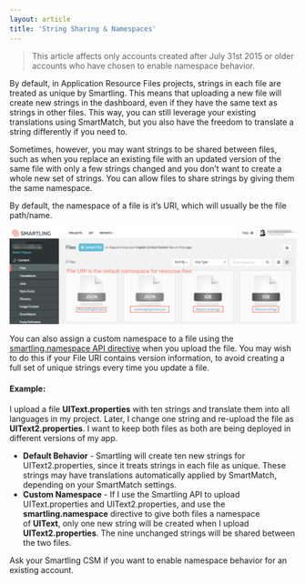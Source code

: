 ```yaml
---
layout: article
title: 'String Sharing & Namespaces'
---
```



> This article affects only accounts created after July 31st 2015 or older accounts who have chosen to enable namespace behavior.

By default, in Application Resource Files projects, strings in each file are treated as unique by Smartling. This means that uploading a new file will create new strings in the dashboard, even if they have the same text as strings in other files. This way, you can still leverage your existing translations using SmartMatch, but you also have the freedom to translate a string differently if you need to.

Sometimes, however, you may want strings to be shared between files, such as when you replace an existing file with an updated version of the same file with only a few strings changed and you don’t want to create a whole new set of strings. You can allow files to share strings by giving them the same namespace.

By default, the namespace of a file is it’s URI, which will usually be the file path/name.

![](/uploads/versions/smartling---manage-files---x----1297-437x---.png)

You can also assign a custom namespace to a file using the [smartling.namespace API directive](http://docs.smartling.com/pages/API/v1/FileAPI/Upload-File/) when you upload the file. You may wish to do this if your File URI contains version information, to avoid creating a full set of unique strings every time you update a file.

#### Example:

I upload a file **UIText.properties**&nbsp;with ten strings and translate them into all languages in my project. Later, I change one string and re-upload the file as **UIText2.properties**. I want to keep both files as both are being deployed in different versions of my app.

* **Default Behavior** - Smartling will create ten new strings for UIText2.properties, since it treats strings in each file as unique. These strings may have translations automatically applied by SmartMatch, depending on your SmartMatch settings.
* **Custom Namespace** - If I use the Smartling API to upload UIText.properties and UIText2.properties, and use the **smartling.namespace** directive to give both files a namespace of&nbsp;**UIText**, only one new string will be created when I upload **UIText2.properties**. The nine unchanged strings will be shared between the two files.

Ask your Smartling CSM if you want to enable namespace behavior for an existing account.